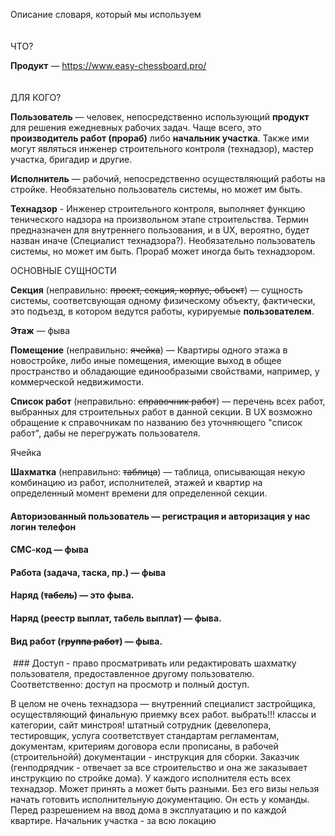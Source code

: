 Описание словаря, который мы используем
<br>
<br>
<br>
ЧТО?

**Продукт** — https://www.easy-chessboard.pro/
<br>
<br>
<br>
ДЛЯ КОГО?

**Пользователь** — человек, непосредственно использующий **продукт** для решения ежедневных рабочих задач. Чаще всего, это **производитель работ (прораб)** либо **начальник участка**. Также ими могут являться инженер строительного контроля (технадзор), мастер участка, бригадир и другие.

**Исполнитель** — рабочий, непосредственно осуществляющий работы на стройке. Необязательно пользователь системы, но может им быть.

**Технадзор** - Инженер строительного контроля, выполняет функцию тенического надзора на произвольном этапе строительства. Термин предназначен для внутреннего пользования, и в UX, вероятно, будет назван иначе (Специалист технадзора?). Необязательно пользователь системы, но может им быть. Прораб может иногда быть технадзором.

ОСНОВНЫЕ СУЩНОСТИ

**Секция** (неправильно: ~~проект, секция, корпус, объект~~) — сущность системы, соответсвующая одному физическому объекту, фактически, это подъезд, в котором ведутся работы, курируемые **пользователем**.

**Этаж** — фыва

**Помещение** (неправильно: ~~ячейка~~) — Квартиры одного этажа в новостройке, либо иные помещения, имеющие выход в общее пространство и обладающие единообразыми свойствами, например, у коммерческой недвижимости.

**Список работ** (неправильно: ~~справочник работ~~) — перечень всех работ, выбранных для строительных работ в данной секции. 
В UX возможно обращение к справочникам по названию без уточняющего "список работ", дабы не перегружать пользователя.

Ячейка



**Шахматка** (неправильно: ~~таблица~~) — таблица, описывающая некую комбинацию из работ, исполнителей, этажей и квартир на определенный момент времени для определенной секции.

#### Авторизованный пользователь — регистрация и авторизация у нас логин телефон
#### СМС-код — фыва
#### Работа (задача, таска, пр.) — фыва


#### Наряд (~~табель~~) — это фыва.
#### Наряд (реестр выплат, табель выплат) — фыва.
#### Вид работ (~~группа работ~~) — фыва.



 ### Доступ - право просматривать или редактировать шахматку пользователя, предоставленное другому пользователю. Соответственно: доступ на просмотр и полный доступ.






В целом не очень технадзора — внутренний специалист застройщика, осуществляющий финальную приемку всех работ. выбрать!!! классы и категории, сайт минстроя! штатный сотрудник (девелопера, тестировщик, услуга соответствует стандартам регламентам, документам, критериям договора если прописаны, в рабочей (строительнойй) документации - инструкция для сборки. Заказчик (генподрядчик - отвечает за все строительство и она же заказывает инструкцию по стройке дома). У каждого исполнителя есть всех технадзор. Может принять а может быть разными. Без его визы нельзя начать готовить исполнительную документацию. Он есть у команды.
Перед разрешением на ввод дома в эксплуатацию и по каждой квартире. 
Начальник участка - за всю локацию

